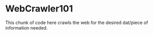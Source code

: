 # WebCrawler101
This chunk of code here crawls the web for the desired dat/piece of information needed.
